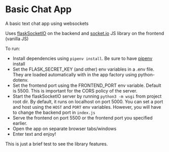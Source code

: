 # Basic Chat App
A basic text chat app using websockets

Uses [flaskSocketIO](https://flask-socketio.readthedocs.io/) on the backend and [socket.io](https://socket.io/) JS library on the frontend (vanilla JS)

To run:
- Install dependencies using `pipenv install`. Be sure to have [pipenv](https://pipenv.pypa.io/en/latest/) install
- Set the FLASK_SECRET_KEY (and other) env variables in a .env file. They are loaded automatically with in the app factory using python-dotenv.
- Set the frontend port using the FRONTEND_PORT env variable. Default is 5500. This is important for the CORS policy of the server.
- Start the flaskSocketIO server by running `python3 -m wsgi` from project root dir. By default, it runs on localhost on port 5000. You can set a port and host using the `HOST` and `PORT` env variables. However, you will have to change the backend port in `index.js`
- Serve the frontend on port 5500 or the frontend port you specified earlier.
- Open the app on separate browser tabs/windows
- Enter text and enjoy!  

This is just a brief test to see the library features.